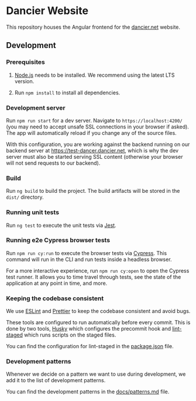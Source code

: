 # Dancier Website

This repository houses the Angular frontend for the [dancier.net](https://dancier.net/) website.

## Development

### Prerequisites

1. [Node.js](https://nodejs.org/) needs to be installed.
   We recommend using the latest LTS version.

2. Run `npm install` to install all dependencies.

### Development server

Run `npm run start` for a dev server. Navigate to `https://localhost:4200/` (you may need to accept unsafe SSL connections in your browser if asked). The app will automatically reload if you change any of the source files.

With this configuration, you are working against the backend running on our backend server at https://test-dancer.dancier.net, which is why the dev server must also be started serving SSL content (otherwise your browser will not send requests to our backend).

### Build

Run `ng build` to build the project. The build artifacts will be stored in the `dist/` directory.

### Running unit tests

Run `ng test` to execute the unit tests via [Jest](https://jestjs.io/).

### Running e2e Cypress browser tests

Run `npm run cy:run` to execute the browser tests via [Cypress](https://www.cypress.io/).
This command will run in the CLI and run tests inside a headless browser.

For a more interactive experience, run `npm run cy:open` to open the Cypress test runner.
It allows you to time travel through tests, see the state of the application at any point in time, and more.

### Keeping the codebase consistent

We use [ESLint](https://eslint.org/) and [Prettier](https://prettier.io/) to keep the codebase consistent and avoid bugs.

These tools are configured to run automatically before every commit. This is done by two tools, [Husky](https://typicode.github.io/husky/) which configures the precommit hook and [lint-staged](https://github.com/okonet/lint-staged#readme) which runs scripts on the staged files.

You can find the configuration for lint-staged in the [package.json](package.json) file.

### Development patterns

Whenever we decide on a pattern we want to use during development,
we add it to the list of development patterns.

You can find the development patterns in the [docs/patterns.md](docs/patterns.md) file.
